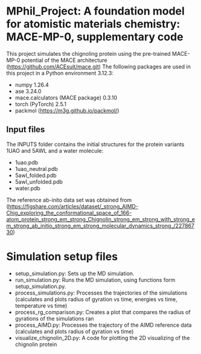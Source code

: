 # MPhil_Project: A foundation model for atomistic materials chemistry: MACE-MP-0, supplementary code

This project simulates the chignoling protein using the pre-trained MACE-MP-0 potential of the MACE architecture (https://github.com/ACEsuit/mace.git)
The following packages are used in this project in a Python environment 3.12.3:

  - numpy 1.26.4
  - ase 3.24.0
  - mace.calculators (MACE package) 0.3.10
  - torch (PyTorch) 2.5.1
  - packmol (https://m3g.github.io/packmol/)


## Input files

The INPUTS folder contains the initial structures for the protein variants 1UAO and 5AWL and a water molecule:
  - 1uao.pdb
  - 1uao_neutral.pdb
  - 5awl_folded.pdb
  - 5awl_unfolded.pdb
  - water.pdb

The reference ab-inito data set was obtained from (https://figshare.com/articles/dataset/_strong_AIMD-Chig_exploring_the_conformational_space_of_166-atom_protein_strong_em_strong_Chignolin_strong_em_strong_with_strong_em_strong_ab_initio_strong_em_strong_molecular_dynamics_strong_/22786730)
    
# Simulation setup files
  - setup_simulation.py: Sets up the MD simulation.
  - run_simulation.py: Runs the MD simulation, using functions form setup_simulation.py.
  - process_simulations.py: Processes the trajectories of the simulations (calculates and plots radius of gyration vs time, energies vs time, temperature vs time)
  - process_rg_comparison.py: Creates a plot that compares the radius of gyrations of the simulations ran
  - process_AIMD.py: Processes the trajectory of the AIMD reference data (calculates and plots radius of gyration vs time)
  - visualize_chignolin_2D.py: A code for plotting the 2D visualizing of the chignolin protein
